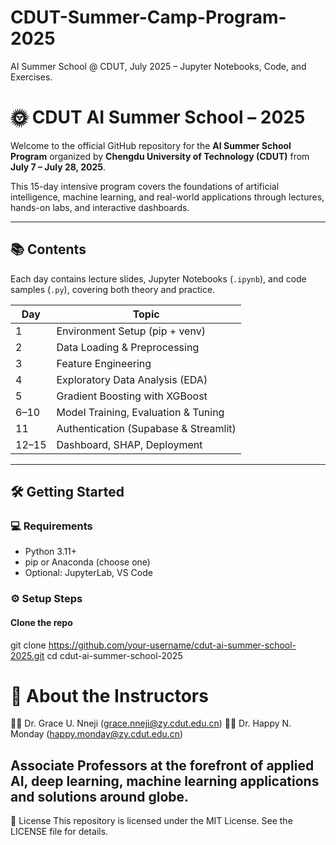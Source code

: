 # CDUT-Summer-Camp-Program-2025
AI Summer School @ CDUT, July 2025 – Jupyter Notebooks, Code, and Exercises.

# 🌞 CDUT AI Summer School – 2025

Welcome to the official GitHub repository for the **AI Summer School Program** organized by **Chengdu University of Technology (CDUT)** from **July 7 – July 28, 2025**.

This 15-day intensive program covers the foundations of artificial intelligence, machine learning, and real-world applications through lectures, hands-on labs, and interactive dashboards.

---

## 📚 Contents

Each day contains lecture slides, Jupyter Notebooks (`.ipynb`), and code samples (`.py`), covering both theory and practice.

| Day | Topic                                | 
|-----|--------------------------------------|
| 1   | Environment Setup (pip + venv)       | 
| 2   | Data Loading & Preprocessing         | 
| 3   | Feature Engineering                  |
| 4   | Exploratory Data Analysis (EDA)      | 
| 5   | Gradient Boosting with XGBoost       | 
| 6–10| Model Training, Evaluation & Tuning  | 
| 11  | Authentication (Supabase & Streamlit)| 
| 12–15| Dashboard, SHAP, Deployment         | 

---

## 🛠 Getting Started

### 💻 Requirements

- Python 3.11+
- pip or Anaconda (choose one)
- Optional: JupyterLab, VS Code

### ⚙️ Setup Steps

#### Clone the repo
git clone https://github.com/your-username/cdut-ai-summer-school-2025.git
cd cdut-ai-summer-school-2025


# 🧠 About the Instructors
👩‍🏫 Dr. Grace U. Nneji (grace.nneji@zy.cdut.edu.cn)
👨‍🏫 Dr. Happy N. Monday (happy.monday@zy.cdut.edu.cn)

## Associate Professors at the forefront of applied AI, deep learning, machine learning applications and solutions around globe.

📄 License
This repository is licensed under the MIT License. See the LICENSE file for details.
